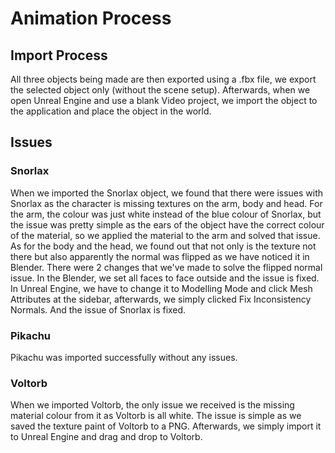 # Animation Process

## Import Process

All three objects being made are then exported using a .fbx file, we export the selected object only (without the scene setup). Afterwards, when we open Unreal Engine and use a blank Video project, we import the object to the application and place the object in the world.

## Issues

### Snorlax

When we imported the Snorlax object, we found that there were issues with Snorlax as the character is missing textures on the arm, body and head. For the arm, the colour was just white instead of the blue colour of Snorlax, but the issue was pretty simple as the ears of the object have the correct colour of the material, so we applied the material to the arm and solved that issue. As for the body and the head, we found out that not only is the texture not there but also apparently the normal was flipped as we have noticed it in Blender. There were 2 changes that we've made to solve the flipped normal issue. In the Blender, we set all faces to face outside and the issue is fixed. In Unreal Engine, we have to change it to Modelling Mode and click Mesh Attributes at the sidebar, afterwards, we simply clicked Fix Inconsistency Normals. And the issue of Snorlax is fixed. 

### Pikachu

Pikachu was imported successfully without any issues.

### Voltorb

When we imported Voltorb, the only issue we received is the missing material colour from it as Voltorb is all white. The issue is simple as we saved the texture paint of Voltorb to a PNG. Afterwards, we simply import it to Unreal Engine and drag and drop to Voltorb.
